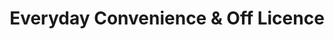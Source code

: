 ---
title: "Everyday Convenience & Off Licence"
url: /bournemouth/everyday-convenience-and-off-licence/
shop: convenience
---